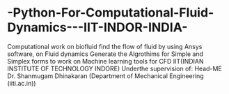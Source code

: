 # -Python-For-Computational-Fluid-Dynamics---IIT-INDOR-INDIA-
Computational work on biofluid find the flow of fluid by using Ansys software, on Fluid dynamics  Generate the Algrothims for Simple and Simplex forms to work on Machine learning tools for CFD  IIT(INDIAN INSTITUTE OF TECHNOLOGY INDORE) Underthe supervision of: Head-ME Dr. Shanmugam Dhinakaran (Department of Mechanical Engineering (iiti.ac.in))
